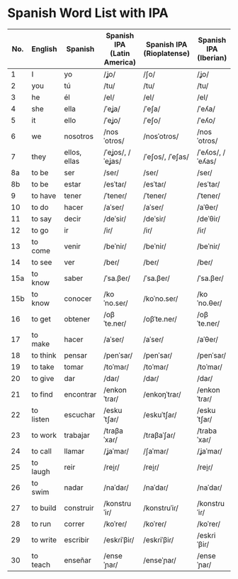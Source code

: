 # Spanish Word List with IPA

| No. | English | Spanish | Spanish IPA (Latin America) | Spanish IPA (Rioplatense) | Spanish IPA (Iberian) |
|-----|---------|---------|-----------------------------|---------------------------|-----------------------|
| 1   | I       | yo      | /ʝo/                        | /ʃo/                     | /ʝo/                  |
| 2   | you     | tú      | /tu/                        | /tu/                     | /tu/                  |
| 3   | he      | él      | /el/                        | /el/                     | /el/                  |
| 4   | she     | ella    | /ˈeʝa/                      | /ˈeʃa/                   | /ˈeʎa/                |
| 5   | it      | ello    | /ˈeʝo/                      | /ˈeʃo/                   | /ˈeʎo/                |
| 6   | we      | nosotros| /nosˈotɾos/                 | /nosˈotɾos/              | /nosˈotɾos/           |
| 7   | they    | ellos, ellas | /ˈeʝos/, /ˈeʝas/        | /ˈeʃos/, /ˈeʃas/         | /ˈeʎos/, /ˈeʎas/      |
| 8a   | to be   | ser | /seɾ/            | /seɾ/           | /seɾ/       |
| 8b   | to be   | estar | /esˈtaɾ/            |  /esˈtaɾ/          |  /esˈtaɾ/       |
| 9   | to have | tener   | /ˈteneɾ/                    | /ˈteneɾ/                 | /ˈteneɾ/              |
| 10  | to do   | hacer   | /aˈseɾ/                     | /aˈseɾ/                  | /aˈθeɾ/               |
| 11  | to say  | decir   | /deˈsiɾ/                    | /deˈsiɾ/                  | /deˈθiɾ/               |
| 12  | to go   | ir      | /iɾ/                        | /iɾ/                      | /iɾ/                   |
| 13  | to come | venir   | /beˈniɾ/                    | /beˈniɾ/                  | /beˈniɾ/               |
| 14  | to see  | ver     | /beɾ/                        | /beɾ/                      | /beɾ/                   |
| 15a  | to know | saber | /ˈsa.βeɾ/  | /ˈsa.βeɾ/    | /ˈsa.βeɾ/   |
| 15b  | to know | conocer | /koˈno.seɾ/  |  /koˈno.seɾ/    |  /koˈno.θeɾ/   |
| 16  | to get  | obtener | /oβˈte.neɾ/                  | /oβˈte.neɾ/                | /oβˈte.neɾ/             |
| 17  | to make | hacer   | /aˈseɾ/                      | /aˈseɾ/                    | /aˈθeɾ/                 |
| 18  | to think| pensar  | /penˈsaɾ/                    | /penˈsaɾ/                  | /penˈsaɾ/               |
| 19  | to take | tomar   | /toˈmaɾ/                     | /toˈmaɾ/                   | /toˈmaɾ/                |
| 20  | to give | dar     | /daɾ/                        | /daɾ/                      | /daɾ/                   |
| 21  | to find | encontrar | /enkonˈtɾaɾ/ | /enkoŋˈtɾaɾ/ | /enkonˈtɾaɾ/ |
| 22  | to listen | escuchar | /eskuˈtʃaɾ/ | /eskuˈtʃaɾ/ | /eskuˈtʃaɾ/ |
| 23  | to work | trabajar | /tɾaβaˈxaɾ/ | /tɾaβaˈʃaɾ/ | /tɾabaˈxaɾ/ |
| 24  | to call | llamar | /ʝaˈmaɾ/ | /ʃaˈmaɾ/ | /ʝaˈmaɾ/ |
| 25  | to laugh | reir | /rei̯ɾ/ | /rei̯ɾ/ | /rei̯ɾ/ |
| 26  | to swim | nadar | /naˈdaɾ/ | /naˈdaɾ/ | /naˈdaɾ/ |
| 27  | to build | construir | /konstɾuˈiɾ/ | /konstɾuˈiɾ/ | /konstɾuˈiɾ/ |
| 28  | to run | correr | /koˈreɾ/ | /koˈreɾ/ | /koˈreɾ/ |
| 29  | to write | escribir | /eskɾiˈβiɾ/ | /eskɾiˈβiɾ/ | /eskɾiˈβiɾ/ |
| 30  | to teach | enseñar | /enseˈɲaɾ/ | /enseˈɲaɾ/ | /enseˈɲaɾ/ |
